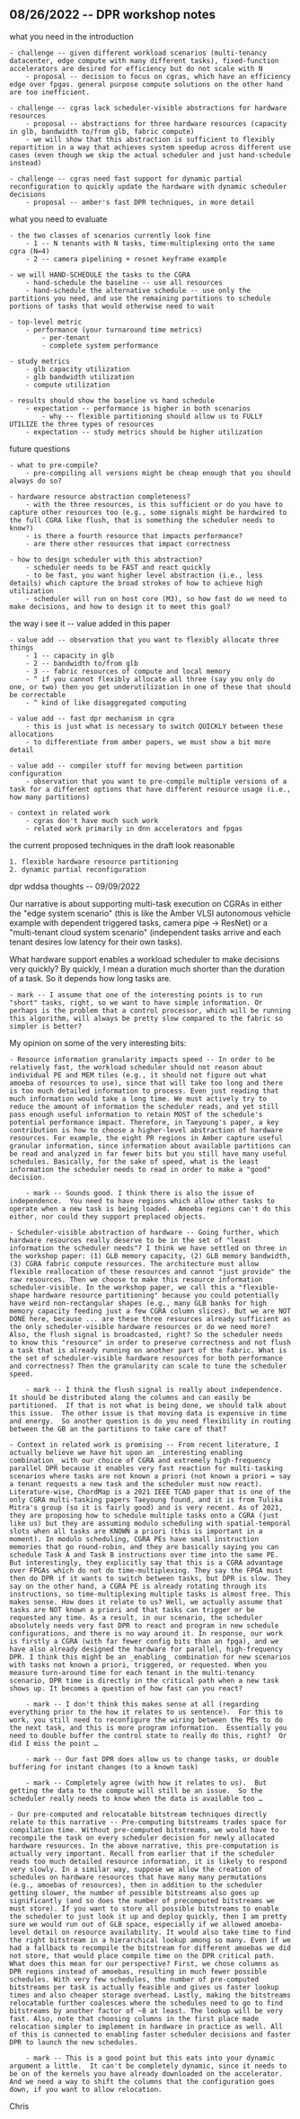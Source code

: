 08/26/2022 -- DPR workshop notes
----------------------------

what you need in the introduction

    - challenge -- given different workload scenarios (multi-tenancy datacenter, edge compute with many different tasks), fixed-function accelerators are desired for efficiency but do not scale with N
        - proposal -- decision to focus on cgras, which have an efficiency edge over fpgas. general purpose compute solutions on the other hand are too inefficient.

    - challenge -- cgras lack scheduler-visible abstractions for hardware resources
        - proposal -- abstractions for three hardware resources (capacity in glb, bandwidth to/from glb, fabric compute)
        - we will show that this abstraction is sufficient to flexibly repartition in a way that achieves system speedup across different use cases (even though we skip the actual scheduler and just hand-schedule instead)

    - challenge -- cgras need fast support for dynamic partial reconfiguration to quickly update the hardware with dynamic scheduler decisions
        - proposal -- amber's fast DPR techniques, in more detail

what you need to evaluate

    - the two classes of scenarios currently look fine
        - 1 -- N tenants with N tasks, time-multiplexing onto the same cgra (N=4)
        - 2 -- camera pipelining + resnet keyframe example

    - we will HAND-SCHEDULE the tasks to the CGRA
        - hand-schedule the baseline -- use all resources
        - hand-schedule the alternative schedule -- use only the partitions you need, and use the remaining partitions to schedule portions of tasks that would otherwise need to wait

    - top-level metric
        - performance (your turnaround time metrics)
            - per-tenant
            - complete system performance

    - study metrics
        - glb capacity utilization
        - glb bandwidth utilization
        - compute utilization

    - results should show the baseline vs hand schedule
        - expectation -- performance is higher in both scenarios
            - why -- flexible partitioning should allow us to FULLY UTILIZE the three types of resources
        - expectation -- study metrics should be higher utilization

future questions

    - what to pre-compile?
        - pre-compiling all versions might be cheap enough that you should always do so?

    - hardware resource abstraction completeness?
        - with the three resources, is this sufficient or do you have to capture other resources too (e.g., some signals might be hardwired to the full CGRA like flush, that is something the scheduler needs to know?)
        - is there a fourth resource that impacts performance?
        - are there other resources that impact correctness

    - how to design scheduler with this abstraction?
        - scheduler needs to be FAST and react quickly
        - to be fast, you want higher level abstraction (i.e., less details) which capture the broad strokes of how to achieve high utilization
        - scheduler will run on host core (M3), so how fast do we need to make decisions, and how to design it to meet this goal?

the way i see it -- value added in this paper

    - value add -- observation that you want to flexibly allocate three things
        - 1 -- capacity in glb
        - 2 -- bandwidth to/from glb
        - 3 -- fabric resources of compute and local memory
        - ^ if you cannot flexibly allocate all three (say you only do one, or two) then you get underutilization in one of these that should be correctable
        - ^ kind of like disaggregated computing

    - value add -- fast dpr mechanism in cgra
        - this is just what is necessary to switch QUICKLY between these allocations
        - to differentiate from amber papers, we must show a bit more detail

    - value add -- compiler stuff for moving between partition configuration
        - observation that you want to pre-compile multiple versions of a task for a different options that have different resource usage (i.e., how many partitions)

    - context in related work
        - cgras don't have much such work
        - related work primarily in dnn accelerators and fpgas

the current proposed techniques in the draft look reasonable

    1. flexible hardware resource partitioning
    2. dynamic partial reconfiguration


dpr wddsa thoughts -- 09/09/2022

Our narrative is about supporting multi-task execution on CGRAs in either the "edge system scenario" (this is like the Amber VLSI autonomous vehicle example with dependent triggered tasks, camera pipe -> ResNet) or a "multi-tenant cloud system scenario" (independent tasks arrive and each tenant desires low latency for their own tasks).

What hardware support enables a workload scheduler to make decisions very quickly? By quickly, I mean a duration much shorter than the duration of a task. So it depends how long tasks are.

    - mark -- I assume that one of the interesting points is to run "short" tasks, right, so we want to have simple information. Or perhaps is the problem that a control processor, which will be running this algorithm, will always be pretty slow compared to the fabric so simpler is better?

My opinion on some of the very interesting bits:

    - Resource information granularity impacts speed -- In order to be relatively fast, the workload scheduler should not reason about individual PE and MEM tiles (e.g., it should not figure out what amoeba of resources to use), since that will take too long and there is too much detailed information to process. Even just reading that much information would take a long time. We must actively try to reduce the amount of information the scheduler reads, and yet still pass enough useful information to retain MOST of the schedule's potential performance impact. Therefore, in Taeyoung's paper, a key contribution is how to choose a higher-level abstraction of hardware resources. For example, the eight PR regions in Amber capture useful granular information, since information about available partitions can be read and analyzed in far fewer bits but you still have many useful schedules. Basically, for the sake of speed, what is the least information the scheduler needs to read in order to make a "good" decision.

        - mark -- Sounds good. I think there is also the issue of independence.  You need to have regions which allow other tasks to operate when a new task is being loaded.  Amoeba regions can't do this either, nor could they support preplaced objects.

    - Scheduler-visible abstraction of hardware -- Going further, which hardware resources really deserve to be in the set of "least information the scheduler needs"? I think we have settled on three in the workshop paper: (1) GLB memory capacity, (2) GLB memory bandwidth, (3) CGRA fabric compute resources. The architecture must allow flexible reallocation of these resources and cannot "just provide" the raw resources. Then we choose to make this resource information scheduler-visible. In the workshop paper, we call this a "flexible-shape hardware resource partitioning" because you could potentially have weird non-rectangular shapes (e.g., many GLB banks for high memory capacity feeding just a few CGRA column slices). But we are NOT DONE here, because ... are these three resources already sufficient as the only scheduler-visible hardware resources or do we need more? Also, the flush signal is broadcasted, right? So the scheduler needs to know this "resource" in order to preserve correctness and not flush a task that is already running on another part of the fabric. What is the set of scheduler-visible hardware resources for both performance and correctness? Then the granularity can scale to tune the scheduler speed.

        - mark -- I think the flush signal is really about independence.  It should be distributed along the columns and can easily be partitioned.  If that is not what is being done, we should talk about this issue.  The other issue is that moving data is expensive in time and energy.  So another question is do you need flexibility in routing between the GB an the partitions to take care of that?

    - Context in related work is promising -- From recent literature, I actually believe we have hit upon an _interesting enabling combination_ with our choice of CGRA and extremely high-frequency parallel DPR because it enables very fast reaction for multi-tasking scenarios where tasks are not known a priori (not known a priori = say a tenant requests a new task and the scheduler must now react). Literature-wise, ChordMap is a 2021 IEEE TCAD paper that is one of the only CGRA multi-tasking papers Taeyoung found, and it is from Tulika Mitra's group (so it is fairly good) and is very recent. As of 2021, they are proposing how to schedule multiple tasks onto a CGRA (just like us) but they are assuming modulo scheduling with spatial-temporal slots when all tasks are KNOWN a priori (this is important in a moment). In modulo scheduling, CGRA PEs have small instruction memories that go round-robin, and they are basically saying you can schedule Task A and Task B instructions over time into the same PE. But interestingly, they explicitly say that this is a CGRA advantage over FPGAs which do not do time-multiplexing. They say the FPGA must then do DPR if it wants to switch between tasks, but DPR is slow. They say on the other hand, a CGRA PE is already rotating through its instructions, so time-multiplexing multiple tasks is almost free. This makes sense. How does it relate to us? Well, we actually assume that tasks are NOT known a priori and that tasks can trigger or be requested any time. As a result, in our scenario, the scheduler  absolutely needs very fast DPR to react and program in new schedule configurations, and there is no way around it. In response, our work is firstly a CGRA (with far fewer config bits than an fpga), and we have also already designed the hardware for parallel, high-frequency DPR. I think this might be an _enabling_ combination for new scenarios with tasks not known a priori, triggered, or requested. When you measure turn-around time for each tenant in the multi-tenancy scenario, DPR time is directly in the critical path when a new task shows up. It becomes a question of how fast can you react?

        - mark -- I don't think this makes sense at all (regarding everything prior to the how it relates to us sentence).  For this to work, you still need to reconfigure the wiring between the PEs to do the next task, and this is more program information.  Essentially you need to double buffer the control state to really do this, right?  Or did I miss the point …

        - mark -- Our fast DPR does allow us to change tasks, or double buffering for instant changes (to a known task)

        - mark -- Completely agree (with how it relates to us).  But getting the data to the compute will still be an issue.  So the scheduler really needs to know when the data is available too …

    - Our pre-computed and relocatable bitstream techniques directly relate to this narrative -- Pre-computing bitstreams trades space for compilation time. Without pre-computed bitstreams, we would have to recompile the task on every scheduler decision for newly allocated hardware resources. In the above narrative, this pre-computation is actually very important. Recall from earlier that if the scheduler reads too much detailed resource information, it is likely to respond very slowly. In a similar way, suppose we allow the creation of schedules on hardware resources that have many many permutations (e.g., amoebas of resources), then in addition to the scheduler getting slower, the number of possible bitstreams also goes up significantly (and so does the number of precomputed bitstreams we must store). If you want to store all possible bitstreams to enable the scheduler to just look it up and deploy quickly, then I am pretty sure we would run out of GLB space, especially if we allowed amoeba-level detail on resource availability. It would also take time to find the right bitstream in a hierarchical lookup among so many. Even if we had a fallback to recompile the bitstream for different amoebas we did not store, that would place compile time on the DPR critical path. What does this mean for our perspective? First, we chose columns as DPR regions instead of amoebas, resulting in much fewer possible schedules. With very few schedules, the number of pre-computed bitstreams per task is actually feasible and gives us faster lookup times and also cheaper storage overhead. Lastly, making the bitstreams relocatable further coalesces where the schedules need to go to find bitstreams by another factor of ~8 at least. The lookup will be very fast. Also, note that choosing columns in the first place made relocation simpler to implement in hardware in practice as well. All of this is connected to enabling faster scheduler decisions and faster DPR to launch the new schedules.

        - mark -- This is a good point but this eats into your dynamic argument a little.  It can't be completely dynamic, since it needs to be on of the kernels you have already downloaded on the accelerator.  And we need a way to shift the columns that the configuration goes down, if you want to allow relocation. 

Chris
